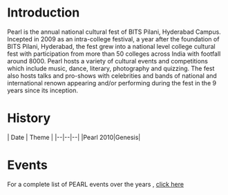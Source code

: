 <!-- TITLE: Pearl -->
<!-- SUBTITLE: The cultural fest of BITS Pilani-Hyderabad Campus -->

# Introduction
Pearl is the annual national cultural fest of BITS Pilani, Hyderabad Campus. Incepted in 2009 as an intra-college festival, a year after the foundation of BITS Pilani, Hyderabad, the fest grew into a national level college cultural fest with participation from more than 50 colleges across India with footfall around 8000. Pearl hosts a variety of cultural events and competitions which include music, dance, literary, photography and quizzing. The fest also hosts talks and pro-shows with celebrities and bands of national and international renown appearing and/or performing during the fest in the 9 years since its inception.
# History
| Date | Theme |
|--|--|--|
|Pearl 2010|Genesis|
# Events 
For a complete list of PEARL events over the years , [click here](/fests/pearl/events)